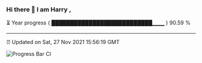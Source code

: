 ### Hi there 👋 I am Harry , 

⏳ Year progress { ███████████████████████████▁▁▁ } 90.59 %

---

⏰ Updated on Sat, 27 Nov 2021 15:56:19 GMT

![Progress Bar CI](https://github.com/duykhang68/duykhang68/workflows/Progress%20Bar%20CI/badge.svg)
